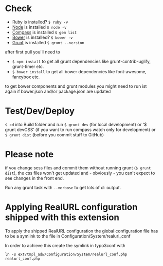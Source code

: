 # Check

* [Ruby](https://www.ruby-lang.org/) is installed? `$ ruby -v`
* [Node](http://nodejs.org/) is installed `$ node -v`
* [Compass](http://compass-style.org/) is installed `$ gem list`
* [Bower](http://bower.io/) is installed? `$ bower -v`
* [Grunt](http://gruntjs.com/getting-started) is installed `$ grunt --version`

after first pull you'll need to 

* `$ npm install` to get all grunt dependencies like grunt-contrib-uglify, grunt-timer etc.
* `$ bower install` to get all bower dependencies like font-awesome, fancybox etc.

to get bower components and grunt modules you might need to run ist again if bower.json and/or package.json are updated

# Test/Dev/Deploy

`$ cd` into Build folder and run `$ grunt dev` (for local development) or '$ grunt devCSS' (if you want to run compass watch only for development) or `$ grunt dist` (before you commit stuff to GitHub) 


# Please note

if you change scss files and commit them without running grunt (`$ grunt dist`), the css files won't get updated and - obviously - you can't expect to see changes in the front end.

Run any grunt task with `--verbose` to get lots of cli output.

# Applying RealURL configuration shipped with this extension

To apply the shipped RealURL configuration the global configuration file has to be a symlink to the file in
Configuration/System/realurl_conf

In order to achieve this create the symlink in typo3conf with

`ln -s ext/tmpl_adw/Configuration/System/realurl_conf.php realurl_conf.php`